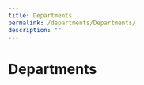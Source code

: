 ```yaml
---
title: Departments
permalink: /departments/Departments/
description: ""
---
```

Departments
===========